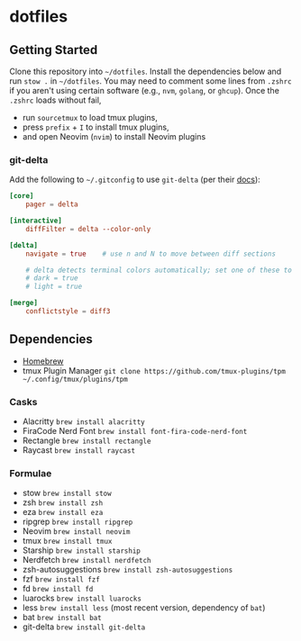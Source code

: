 # dotfiles

## Getting Started

Clone this repository into `~/dotfiles`. Install the dependencies below and run `stow .` in `~/dotfiles`. You may need to comment some lines from `.zshrc` if you aren't using certain software (e.g., `nvm`, `golang`, or `ghcup`). Once the `.zshrc` loads without fail,

- run `sourcetmux` to load tmux plugins,
- press `prefix` + `I` to install tmux plugins,
- and open Neovim (`nvim`) to install Neovim plugins

### git-delta

Add the following to `~/.gitconfig` to use `git-delta` (per their [docs](https://dandavison.github.io/delta/get-started.html)):

```toml
[core]
    pager = delta

[interactive]
    diffFilter = delta --color-only

[delta]
    navigate = true    # use n and N to move between diff sections

    # delta detects terminal colors automatically; set one of these to disable auto-detection
    # dark = true
    # light = true

[merge]
    conflictstyle = diff3
```

## Dependencies

- [Homebrew]("https://brew.sh/")
- tmux Plugin Manager `git clone https://github.com/tmux-plugins/tpm ~/.config/tmux/plugins/tpm`

### Casks

- Alacritty `brew install alacritty`
- FiraCode Nerd Font `brew install font-fira-code-nerd-font`
- Rectangle `brew install rectangle`
- Raycast `brew install raycast`

### Formulae

- stow `brew install stow`
- zsh `brew install zsh`
- eza `brew install eza`
- ripgrep `brew install ripgrep`
- Neovim `brew install neovim`
- tmux `brew install tmux`
- Starship `brew install starship`
- Nerdfetch `brew install nerdfetch`
- zsh-autosuggestions `brew install zsh-autosuggestions`
- fzf `brew install fzf`
- fd `brew install fd`
- luarocks `brew install luarocks`
- less `brew install less` (most recent version, dependency of `bat`)
- bat `brew install bat`
- git-delta `brew install git-delta`
